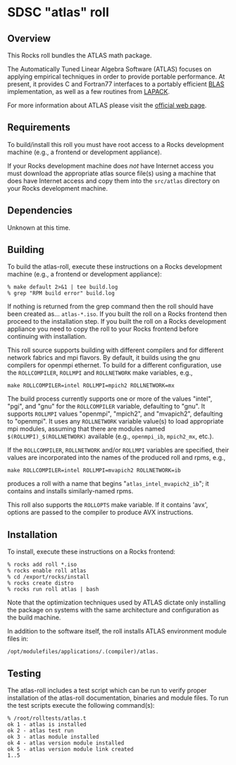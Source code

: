 # SDSC "atlas" roll

## Overview

This Rocks roll bundles the ATLAS math package.

The Automatically Tuned Linear Algebra Software (ATLAS) focuses on applying
empirical techniques in order to provide portable performance. At present, it
provides C and Fortran77 interfaces to a portably efficient <a
href="http://www.netlib.org/blas/" target="_blank">BLAS</a> implementation, as
well as a few routines from <a href="http://www.netlib.org/lapack/"
target="_blank">LAPACK</a>.

For more information about ATLAS please visit the <a
href="http://math-atlas.sourceforge.net" target="_blank">official web page</a>.


## Requirements

To build/install this roll you must have root access to a Rocks development
machine (e.g., a frontend or development appliance).

If your Rocks development machine does *not* have Internet access you must
download the appropriate atlas source file(s) using a machine that does have
Internet access and copy them into the `src/atlas` directory on your Rocks
development machine.



## Dependencies

Unknown at this time.


## Building

To build the atlas-roll, execute these instructions on a Rocks development
machine (e.g., a frontend or development appliance):

```shell
% make default 2>&1 | tee build.log
% grep "RPM build error" build.log
```

If nothing is returned from the grep command then the roll should have been
created as... `atlas-*.iso`. If you built the roll on a Rocks frontend then
proceed to the installation step. If you built the roll on a Rocks development
appliance you need to copy the roll to your Rocks frontend before continuing
with installation.

This roll source supports building with different compilers and for different
network fabrics and mpi flavors.  By default, it builds using the gnu compilers
for openmpi ethernet.  To build for a different configuration, use the
`ROLLCOMPILER`, `ROLLMPI` and `ROLLNETWORK` make variables, e.g.,

```shell
make ROLLCOMPILER=intel ROLLMPI=mpich2 ROLLNETWORK=mx 
```

The build process currently supports one or more of the values "intel", "pgi",
and "gnu" for the `ROLLCOMPILER` variable, defaulting to "gnu".  It supports
`ROLLMPI` values "openmpi", "mpich2", and "mvapich2", defaulting to "openmpi".
It uses any `ROLLNETWORK` variable value(s) to load appropriate mpi modules,
assuming that there are modules named `$(ROLLMPI)_$(ROLLNETWORK)` available
(e.g., `openmpi_ib`, `mpich2_mx`, etc.).

If the `ROLLCOMPILER`, `ROLLNETWORK` and/or `ROLLMPI` variables are specified,
their values are incorporated into the names of the produced roll and rpms, e.g.,

```shell
make ROLLCOMPILER=intel ROLLMPI=mvapich2 ROLLNETWORK=ib
```
produces a roll with a name that begins "`atlas_intel_mvapich2_ib`"; it contains
and installs similarly-named rpms.

This roll also supports the `ROLLOPTS` make variable.  If it contains 'avx',
options are passed to the compiler to produce AVX instructions.


## Installation

To install, execute these instructions on a Rocks frontend:

```shell
% rocks add roll *.iso
% rocks enable roll atlas
% cd /export/rocks/install
% rocks create distro
% rocks run roll atlas | bash
```

Note that the optimization techniques used by ATLAS dictate only installing the
package on systems with the same architecture and configuration as the build
machine.

In addition to the software itself, the roll installs ATLAS environment module
files in:

```shell
/opt/modulefiles/applications/.(compiler)/atlas.
```


## Testing

The atlas-roll includes a test script which can be run to verify proper
installation of the atlas-roll documentation, binaries and module files. To run
the test scripts execute the following command(s):

```shell
% /root/rolltests/atlas.t 
ok 1 - atlas is installed
ok 2 - atlas test run
ok 3 - atlas module installed
ok 4 - atlas version module installed
ok 5 - atlas version module link created
1..5
```

